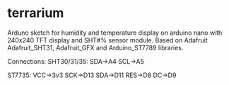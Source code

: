 # terrarium
Arduno sketch for humidity and temperature display on arduino nano with 240x240 TFT display and SHT#% sensor module.
Based on Adafruit Adafruit_SHT31, Adafruit_GFX and Arduino_ST7789 libraries.

Connections:
SHT30/31/35:
  SDA->A4
  SCL->A5

ST7735: 
  VCC->3v3
  SCK->D13
  SDA->D11
  RES->D8
  DC->D9
  
